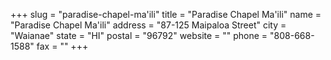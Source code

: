 +++
slug = "paradise-chapel-ma'ili"
title = "Paradise Chapel Ma'ili"
name = "Paradise Chapel Ma'ili"
address = "87-125 Maipaloa Street"
city = "Waianae"
state = "HI"
postal = "96792"
website = ""
phone = "808-668-1588"
fax = ""
+++
